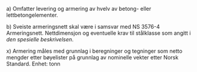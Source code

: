 a) Omfatter levering og armering av hvelv av betong- eller lettbetongelementer.

b) Sveiste armeringsnett skal være i samsvar med NS 3576-4 Armeringsnett. Nettdimensjon og eventuelle krav til stålklasse som angitt i *den spesielle beskrivelsen*.

x) Armering måles med grunnlag i beregninger og tegninger som netto mengder etter bøyelister på grunnlag av nominelle vekter etter Norsk Standard. Enhet: tonn

